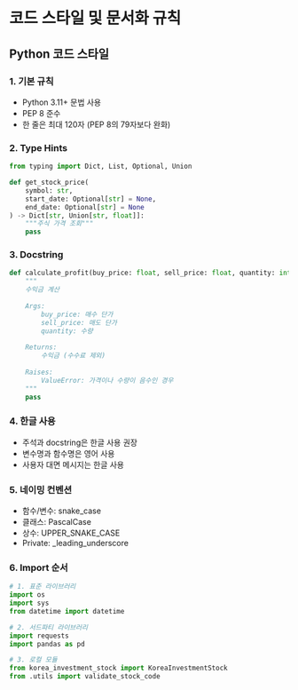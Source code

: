 # 코드 스타일 및 문서화 규칙

## Python 코드 스타일

### 1. 기본 규칙
- Python 3.11+ 문법 사용
- PEP 8 준수
- 한 줄은 최대 120자 (PEP 8의 79자보다 완화)

### 2. Type Hints
```python
from typing import Dict, List, Optional, Union

def get_stock_price(
    symbol: str,
    start_date: Optional[str] = None,
    end_date: Optional[str] = None
) -> Dict[str, Union[str, float]]:
    """주식 가격 조회"""
    pass
```

### 3. Docstring
```python
def calculate_profit(buy_price: float, sell_price: float, quantity: int) -> float:
    """
    수익금 계산
    
    Args:
        buy_price: 매수 단가
        sell_price: 매도 단가  
        quantity: 수량
        
    Returns:
        수익금 (수수료 제외)
        
    Raises:
        ValueError: 가격이나 수량이 음수인 경우
    """
    pass
```

### 4. 한글 사용
- 주석과 docstring은 한글 사용 권장
- 변수명과 함수명은 영어 사용
- 사용자 대면 메시지는 한글 사용

### 5. 네이밍 컨벤션
- 함수/변수: snake_case
- 클래스: PascalCase
- 상수: UPPER_SNAKE_CASE
- Private: _leading_underscore

### 6. Import 순서
```python
# 1. 표준 라이브러리
import os
import sys
from datetime import datetime

# 2. 서드파티 라이브러리
import requests
import pandas as pd

# 3. 로컬 모듈
from korea_investment_stock import KoreaInvestmentStock
from .utils import validate_stock_code
``` 